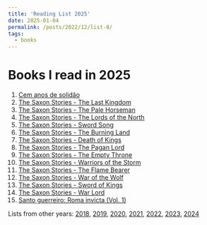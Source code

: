 ```yaml
---
title: 'Reading List 2025'
date: 2025-01-04
permalink: /posts/2022/12/list-8/
tags:
  - books
---
```


Books I read in 2025
======

1. [Cem anos de solidão][1]
2. [The Saxon Stories - The Last Kingdom][2]
3. [The Saxon Stories - The Pale Horseman][3]
4. [The Saxon Stories - The Lords of the North][4]
5. [The Saxon Stories - Sword Song][5]
6. [The Saxon Stories - The Burning Land][6]
7. [The Saxon Stories - Death of Kings][7]
8. [The Saxon Stories - The Pagan Lord][8]
9. [The Saxon Stories - The Empty Throne][9]
10. [The Saxon Stories - Warriors of the Storm][10]
11. [The Saxon Stories - The Flame Bearer][11]
12. [The Saxon Stories - War of the Wolf][12]
13. [The Saxon Stories - Sword of Kings][13]
14. [The Saxon Stories - War Lord][14]
15. [Santo guerreiro: Roma invicta (Vol. 1)][15]

Lists from other years: [2018][list1], [2019][list2], [2020][list3], [2021][list4], [2022][list5], [2023][list6], [2024][list7]


[1]:https://www.amazon.com.br/anos-solid%C3%A3o-Gabriel-Garcia-M%C3%A1rquez/dp/8501012076/ref=sr_1_1?crid=2WX91KSJGHFKL&dib=eyJ2IjoiMSJ9.61kwO3mp6iD4h8HczZfTZzINzOpPwhHL5ASIboKvdyTz3XvmWunK38FASSG8U6MKvszMd6lMLn2DLXSORAUDuF679br72XsIpryMnI8Zojz5c_OJPiybp5ydh3tloFJI64IWVtyCfc6RHCZjvK1Qo3rQTo-bUVIp4Ga2KChA8Oww7N9v3_SitJvJBQ3hi4ku3LDjjtZOUVYQxfsUWGjWIMn-WhtSX8VwTYxKxRZ92lPMZ1tr-1GhXBFUCBIMCxDkdaM2KjHerV0EFmzE-fzq8Ps0A5fCJ2KaZGNm56SpqxRI841HRQdfggFVI7kps-gAYBwpHpp8ZwhjlqB4jwJhhF5eTFErKDjNohSvAUXxA4z5RbHY0jM7lLpXLFdnNwOHd8Eni_3YMq_tvPOsUxFSqa-AMTHrmEG3cRBwqhIRZodQtCRJCAQOGmkEpCtBVdXX.CpH4BlKjlBOoRfJBTt3fqopGUnfKfKi_KybjdDw7dek&dib_tag=se&keywords=100+anos+de+solid%C3%A3o&qid=1736075125&sprefix=100+anos%2Caps%2C203&sr=8-1
[2]:https://www.amazon.com/gp/product/B002RI9QSK?ref_=dbs_m_mng_rwt_calw_tkin_0&storeType=ebooks
[3]:https://www.amazon.com/gp/product/B002RI91BW?ref_=dbs_m_mng_rwt_calw_tkin_1&storeType=ebooks
[4]:https://www.amazon.com/gp/product/B002RI9ONW?ref_=dbs_m_mng_rwt_calw_tkin_2&storeType=ebooks
[5]:https://www.amazon.com/gp/product/B002RI9U3G?ref_=dbs_m_mng_rwt_calw_tkin_3&storeType=ebooks
[6]:https://www.amazon.com/gp/product/B0033V4SE2?ref_=dbs_m_mng_rwt_calw_tkin_4&storeType=ebooks
[7]:https://www.amazon.com/gp/product/B005E89X7E?ref_=dbs_m_mng_rwt_calw_tkin_5&storeType=ebooks
[8]:https://www.amazon.com/gp/product/B00C4IHDXI?ref_=dbs_m_mng_rwt_calw_tkin_6&storeType=ebooks
[9]:https://www.amazon.com/gp/product/B00JOFTW8I?ref_=dbs_m_mng_rwt_calw_tkin_7&storeType=ebooks
[10]:https://www.amazon.com/gp/product/B00WQZG3O4?ref_=dbs_m_mng_rwt_calw_tkin_8&storeType=ebooks
[11]:https://www.amazon.com/gp/product/B01CNK63N2?ref_=dbs_m_mng_rwt_calw_tkin_9&storeType=ebooks
[12]:https://www.amazon.com/gp/product/B078LTW9QM?ref_=dbs_m_mng_rwt_calw_tkin_10&storeType=ebooks
[13]:https://www.amazon.com/gp/product/B07N7G4CHZ?ref_=dbs_m_mng_rwt_calw_tkin_11&storeType=ebooks
[14]:https://www.amazon.com/gp/product/B0853767GV?ref_=dbs_m_mng_rwt_calw_tkin_12&storeType=ebooks
[15]:https://www.amazon.com.br/Santo-guerreiro-Roma-invicta-Vol/dp/8576868520/ref=sr_1_2?__mk_pt_BR=%C3%85M%C3%85%C5%BD%C3%95%C3%91&crid=13ZX0MH29BM87&dib=eyJ2IjoiMSJ9.qmcIuXkWLZhBBpm6MgDR4H8ODoMZmCh5566VOlJKO02dn1f8fmFebH4UqmeyaUPGP-pvkb1W-taOTKlDGEheZZCiZ_FqJB9khsN80bHOpfft1MsdvM1_2lXYMlvFu0aOBYuOOP0bMxmo0IFuC30Qb3cZDELUorwJ6SGYZsfuWBoKXe0I5T3emoQtKCvJnPmNgwx8uMhaWoT-WRnaJmOpo1VDnx_G9H0KaLPFrIZfasZFnvQlY23WFXSg1HFBP0wRUBcZ2TuFnl9MQDm95czMag9taZRRJfr_GBYgTXdYHE8.NHO9usc_rm293TOPURKBBAH282FOyyYdwyfeMLwyVsc&dib_tag=se&keywords=santo+guerreiro&qid=1745689130&sprefix=santo+guerreiro%2Caps%2C157&sr=8-2&ufe=app_do%3Aamzn1.fos.6d798eae-cadf-45de-946a-f477d47705b9

[list1]:https://tuliofalmeida.com/posts/2018/12/list-1/
[list2]:https://tuliofalmeida.com/posts/2019/12/list-2/
[list3]:https://tuliofalmeida.com/posts/2020/12/list-3/
[list4]:https://tuliofalmeida.com/posts/2020/12/list-4/
[list5]:https://tuliofalmeida.com/posts/2022/12/list-5/
[list6]:https://tuliofalmeida.com/posts/2022/12/list-6/
[list7]:https://tuliofalmeida.com/posts/2022/12/list-7/
[list8]:https://tuliofalmeida.com/posts/2022/12/list-8/